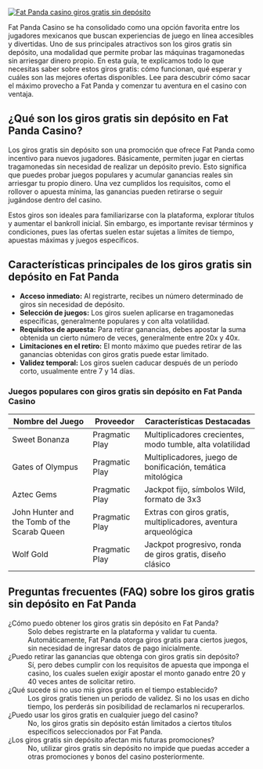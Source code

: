 [![Fat Panda casino giros gratis sin depósito](https://123-caf.pages.dev/gitsignup.png)](https://vrmoo.ru/Bt82HjjY)

<p>Fat Panda Casino se ha consolidado como una opción favorita entre los jugadores mexicanos que buscan experiencias de juego en línea accesibles y divertidas. Uno de sus principales atractivos son los giros gratis sin depósito, una modalidad que permite probar las máquinas tragamonedas sin arriesgar dinero propio. En esta guía, te explicamos todo lo que necesitas saber sobre estos giros gratis: cómo funcionan, qué esperar y cuáles son las mejores ofertas disponibles. Lee para descubrir cómo sacar el máximo provecho a Fat Panda y comenzar tu aventura en el casino con ventaja.</p>  <h2>¿Qué son los giros gratis sin depósito en Fat Panda Casino?</h2> <p>Los giros gratis sin depósito son una promoción que ofrece Fat Panda como incentivo para nuevos jugadores. Básicamente, permiten jugar en ciertas tragamonedas sin necesidad de realizar un depósito previo. Esto significa que puedes probar juegos populares y acumular ganancias reales sin arriesgar tu propio dinero. Una vez cumplidos los requisitos, como el rollover o apuesta mínima, las ganancias pueden retirarse o seguir jugándose dentro del casino.</p> <p>Estos giros son ideales para familiarizarse con la plataforma, explorar títulos y aumentar el bankroll inicial. Sin embargo, es importante revisar términos y condiciones, pues las ofertas suelen estar sujetas a límites de tiempo, apuestas máximas y juegos específicos.</p>  <h2>Características principales de los giros gratis sin depósito en Fat Panda</h2> <ul> <li><strong>Acceso inmediato:</strong> Al registrarte, recibes un número determinado de giros sin necesidad de depósito.</li> <li><strong>Selección de juegos:</strong> Los giros suelen aplicarse en tragamonedas específicas, generalmente populares y con alta volatilidad.</li> <li><strong>Requisitos de apuesta:</strong> Para retirar ganancias, debes apostar la suma obtenida un cierto número de veces, generalmente entre 20x y 40x.</li> <li><strong>Limitaciones en el retiro:</strong> El monto máximo que puedes retirar de las ganancias obtenidas con giros gratis puede estar limitado.</li> <li><strong>Validez temporal:</strong> Los giros suelen caducar después de un período corto, usualmente entre 7 y 14 días.</li> </ul>  <h3>Juegos populares con giros gratis sin depósito en Fat Panda Casino</h3> <table>   <thead>     <tr>       <th>Nombre del Juego</th>       <th>Proveedor</th>       <th>Características Destacadas</th>     </tr>   </thead>   <tbody>     <tr>       <td>Sweet Bonanza</td>       <td>Pragmatic Play</td>       <td>Multiplicadores crecientes, modo tumble, alta volatilidad</td>     </tr>     <tr>       <td>Gates of Olympus</td>       <td>Pragmatic Play</td>       <td>Multiplicadores, juego de bonificación, temática mitológica</td>     </tr>     <tr>       <td>Aztec Gems</td>       <td>Pragmatic Play</td>       <td>Jackpot fijo, símbolos Wild, formato de 3x3</td>     </tr>     <tr>       <td>John Hunter and the Tomb of the Scarab Queen</td>       <td>Pragmatic Play</td>       <td>Extras con giros gratis, multiplicadores, aventura arqueológica</td>     </tr>     <tr>       <td>Wolf Gold</td>       <td>Pragmatic Play</td>       <td>Jackpot progresivo, ronda de giros gratis, diseño clásico</td>     </tr>   </tbody> </table>  <h2>Preguntas frecuentes (FAQ) sobre los giros gratis sin depósito en Fat Panda</h2> <dl>   <dt>¿Cómo puedo obtener los giros gratis sin depósito en Fat Panda?</dt>   <dd>Solo debes registrarte en la plataforma y validar tu cuenta. Automáticamente, Fat Panda otorga giros gratis para ciertos juegos, sin necesidad de ingresar datos de pago inicialmente.</dd>    <dt>¿Puedo retirar las ganancias que obtenga con giros gratis sin depósito?</dt>   <dd>Sí, pero debes cumplir con los requisitos de apuesta que imponga el casino, los cuales suelen exigir apostar el monto ganado entre 20 y 40 veces antes de solicitar retiro.</dd>    <dt>¿Qué sucede si no uso mis giros gratis en el tiempo establecido?</dt>   <dd>Los giros gratis tienen un periodo de validez. Si no los usas en dicho tiempo, los perderás sin posibilidad de reclamarlos ni recuperarlos.</dd>    <dt>¿Puedo usar los giros gratis en cualquier juego del casino?</dt>   <dd>No, los giros gratis sin depósito están limitados a ciertos títulos específicos seleccionados por Fat Panda.</dd>    <dt>¿Los giros gratis sin depósito afectan mis futuras promociones?</dt>   <dd>No, utilizar giros gratis sin depósito no impide que puedas acceder a otras promociones y bonos del casino posteriormente.</dd> </dl>